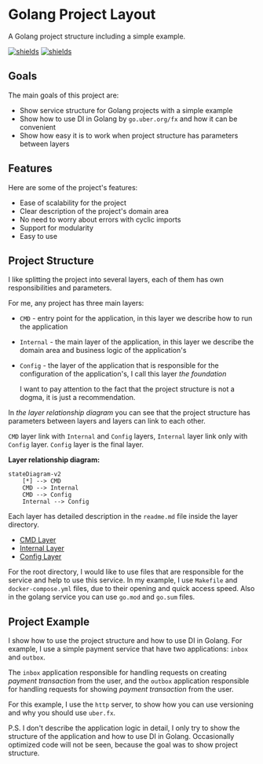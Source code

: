 # Golang Project Layout

<p id="description">A Golang project structure including a simple example.</p>
<p>
    <a href="https://tip.golang.org/doc/go1.21"><img src="https://badgen.net/badge/golang/v1.21/3988FB" alt="shields"></a>
    <a href="https://github.com/uber-go/fx"><img src="https://badgen.net/badge/uber.fx/v1.20/39d353" alt="shields"></a>
</p>

## Goals

The main goals of this project are:
 - Show service structure for Golang projects with a simple example
 - Show how to use DI in Golang by `go.uber.org/fx` and how it can be convenient
 - Show how easy it is to work when project structure has parameters between layers

## Features

Here are some of the project's features:

 - Ease of scalability for the project
 - Clear description of the project's domain area 
 - No need to worry about errors with cyclic imports
 - Support for modularity
 - Easy to use


## Project Structure

I like splitting the project into several layers, each of them has own responsibilities and parameters.

For me, any project has three main layers:
  - `CMD` - entry point for the application, in this layer we describe how to run the application
  - `Internal` - the main layer of the application, in this layer we describe the domain area and business logic of the application's
  - `Config` - the layer of the application that is responsible for the configuration of the application's, I call this layer *the foundation*


    I want to pay attention to the fact that the project structure is not a dogma, it is just a recommendation.


In *the layer relationship diagram* you can see that the project structure has parameters between layers and layers can link to each other.

`CMD` layer link with `Internal` and `Config` layers, `Internal` layer link only with `Config` layer. `Config` layer is the final layer.

**Layer relationship diagram:**
```mermaid
stateDiagram-v2
    [*] --> CMD
    CMD --> Internal
    CMD --> Config
    Internal --> Config
```

Each layer has detailed description in the `readme.md` file inside the layer directory.

- [CMD Layer](cmd/readme.md)
- [Internal Layer](internal/readme.md)
- [Config Layer](config/readme.md)

For the root directory, I would like to use files that are responsible for the service and help to use this service.
In my example, I use `Makefile` and `docker-compose.yml` files, due to their opening and quick access speed.
Also in the golang service you can use `go.mod` and `go.sum` files.


## Project Example

I show how to use the project structure and how to use DI in Golang.
For example, I use a simple payment service that have two applications: `inbox` and `outbox`.

The `inbox` application responsible for handling requests on creating *payment transaction* from the user, 
and the `outbox` application responsible for handling requests for showing *payment transaction* from the user.

For this example, I use the `http` server, to show how you can use versioning and why you should use `uber.fx`.

P.S. I don't describe the application logic in detail, I only try to show the structure of the application and how to use DI in Golang. Occasionally optimized code will not be seen, because the goal was to show project structure.



